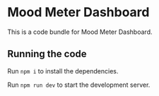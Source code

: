 
  # Mood Meter Dashboard

  This is a code bundle for Mood Meter Dashboard. 

  ## Running the code

  Run `npm i` to install the dependencies.

  Run `npm run dev` to start the development server.
  

